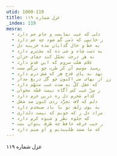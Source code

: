 ```yaml
---
utid: 1000-119
title: غزل شماره ۱۱۹
_index: 119
mesra:
  - دلی که غیب نمایست و جام جم دارد
  - ز خاتمی که دَمی گم شود چه غم دارد
  - به خطّ و خال گدایان مده خزینه دل
  - به دست شاه و شی ده که محترم دارد
  - نه هر درخت تحمّل کند جفای خزان
  - غلام همّت سروم که این قدم دارد
  - رسید موسِم آن کز طرب چو نرگس مست
  - نهد به پایِ قدح هر که شش درم دارد
  - زر از بهای می اکنون چو گل دریغ مدار
  - که عقل کلّ به صدت عیب متهّم دارد
  - ز سِرّ غیب کس آگاه نیست قصّه مخوان
  - کدام مَحرم دل ره درین حرم دارد
  - دلم که لاف تجرُّد زدی کنون صد شغل
  - به بوی زلف تو با باد صبحدم دارد
  - مراد دل ز که جویم که نیست دلداری
  - که جلوه نظر و شیوه کرم دارد
  - ز جیب خرقه حافظ چه طرف بتوان بست
  - که ما صمد طلبیدیم و او صنم دارد
---
```

غزل شماره ۱۱۹
